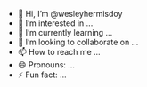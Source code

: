 - 👋 Hi, I’m @wesleyhermisdoy
- 👀 I’m interested in ...
- 🌱 I’m currently learning ...
- 💞️ I’m looking to collaborate on ...
- 📫 How to reach me ...
- 😄 Pronouns: ...
- ⚡ Fun fact: ...

<!---
wesleyhermisdoy/wesleyhermisdoy is a ✨ special ✨ repository because its `README.md` (this file) appears on your GitHub profile.
You can click the Preview link to take a look at your changes.
--->
